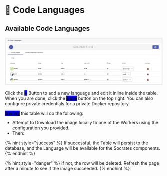 # 💽 Code Languages

## Available Code Languages

![](<../../.gitbook/assets/Screen Shot 2022-04-03 at 14.16.41.png>)

Click the <mark style="background-color:blue;">**+**</mark> Button to add a new language and edit it inline inside the table. When you are done, click the <mark style="background-color:blue;">**Save**</mark> button on the top right. You can also configure private credentials for a private Docker repository.

<mark style="background-color:blue;">**Saving**</mark> this table will do the following:

* Attempt to Download the image locally to one of the Workers using the configuration you provided.
* Then:

{% hint style="success" %}
If successful, the Table will persist to the database, and the Language will be available for the Socrates components.
{% endhint %}

{% hint style="danger" %}
If not, the row will be deleted. Refresh the page after a minute to see if the image succeeded.
{% endhint %}
